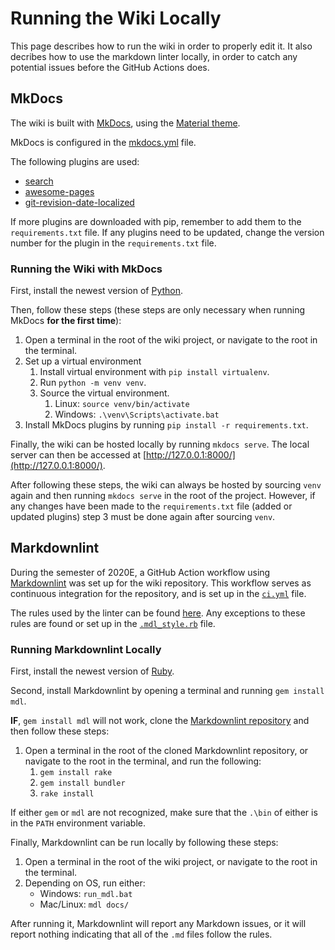 # Running the Wiki Locally

This page describes how to run the wiki in order to properly edit it.
It also decribes how to use the markdown linter locally, in order to catch any potential issues before the GitHub
Actions does.

## MkDocs

The wiki is built with [MkDocs](https://www.mkdocs.org/), using the
[Material theme](https://squidfunk.github.io/mkdocs-material/).

MkDocs is configured in the
[mkdocs.yml](https://github.com/aau-giraf/wiki/blob/master/mkdocs.yml) file.

The following plugins are used:

- [search](https://squidfunk.github.io/mkdocs-material/setup/setting-up-site-search/)
- [awesome-pages](https://github.com/lukasgeiter/mkdocs-awesome-pages-plugin)
- [git-revision-date-localized](https://github.com/timvink/mkdocs-git-revision-date-localized-plugin)

If more plugins are downloaded with pip, remember to add them to the `requirements.txt` file.
If any plugins need to be updated, change the version number for the plugin in the `requirements.txt` file.

### Running the Wiki with MkDocs

First, install the newest version of [Python](https://www.python.org/downloads/).

Then, follow these steps (these steps are only necessary when running MkDocs **for the first time**):

1. Open a terminal in the root of the wiki project, or navigate to the root in the
   terminal.
1. Set up a virtual environment
    1. Install virtual environment with ``pip install virtualenv``.
    1. Run ``python -m venv venv``.
    1. Source the virtual environment.
        1. Linux:    ``source venv/bin/activate``
        1. Windows:  ``.\venv\Scripts\activate.bat``
1. Install MkDocs plugins by running ``pip install -r requirements.txt``.

Finally, the wiki can be hosted locally by running `mkdocs serve`.
The local server can then be accessed at [http://127.0.0.1:8000/](http://127.0.0.1:8000/).

After following these steps, the wiki can always be hosted by sourcing `venv` again and then running `mkdocs serve` in
the root of the project.
However, if any changes have been made to the `requirements.txt` file (added or updated plugins) step 3 must be done
again after sourcing `venv`.

## Markdownlint

During the semester of 2020E, a GitHub Action workflow using
[Markdownlint](https://github.com/markdownlint/markdownlint) was set up for the wiki repository. 
This workflow serves as continuous integration for the repository, and is set up in the
[`ci.yml`](https://github.com/aau-giraf/wiki/blob/master/.github/workflows/ci.yml) file.

The rules used by the linter can be found 
[here](https://github.com/markdownlint/markdownlint/blob/master/docs/RULES.md).
Any exceptions to these rules are found or set up in the
[`.mdl_style.rb`](https://github.com/aau-giraf/wiki/blob/master/.mdl_style.rb) file. 

### Running Markdownlint Locally

First, install the newest version of [Ruby](https://www.ruby-lang.org/en/downloads/).

Second, install Markdownlint by opening a terminal and running `gem install mdl`.

**IF**, `gem install mdl` will not work, clone the
[Markdownlint repository](https://github.com/markdownlint/markdownlint) and then follow these steps:

1. Open a terminal in the root of the cloned Markdownlint repository, or navigate to the root in the terminal, and run
   the following:
    1. `gem install rake`
    1. `gem install bundler`
    1. `rake install`
    
If either `gem` or `mdl` are not recognized, make sure that the `.\bin` of either is in the `PATH` environment variable. 

Finally, Markdownlint can be run locally by following these steps:

1. Open a terminal in the root of the wiki project, or navigate to the root in the terminal.
1. Depending on OS, run either:
    - Windows: `run_mdl.bat`
    - Mac/Linux: `mdl docs/`

After running it, Markdownlint will report any Markdown issues, or it will report nothing indicating that all of the 
`.md` files follow the rules.

